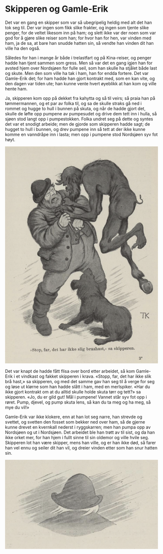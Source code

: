 # Skipperen og Gamle-Erik

Det var en gang en skipper som var så ubegripelig heldig med alt det han tok seg til. Der var ingen som fikk slike frakter, og ingen som tjente slike penger, for de veltet likesom inn på ham; og slett ikke var der noen som var god for å gjøre slike reiser som han; for hvor han for hen, var vinden med ham, ja de sa, at bare han snudde hatten sin, så vendte han vinden dit han ville ha den også.

Således for han i mange år både i trelastfart og på Kina-reiser, og penger hadde han tjent sammen som gress. Men så var det en gang igjen han for avsted hjem over Nordsjøen for fulle seil, som han skulle ha stjålet både last og skute. Men den som ville ha tak i ham, han for endda fortere. Det var Gamle-Erik det; for ham hadde han gjort kontrakt med, som en kan vite, og den dagen var tiden ute; han kunne vente hvert øyeblikk at han kom og ville hente ham.

Ja, skipperen kom opp på dekket fra kahytta og så til veirs; så praia han på tømmermannen, og et par av folka til, og sa de skulle straks gå ned i rommet og hugge to hull i bunnen på skuta, og når de hadde gjort det, skulle de løfte opp pumpene av pumpesudet og drive dem tett inn i hulla, så sjøen stod langt opp i pumpestokken. Folka undret seg på dette og syntes det var et snodigt arbeide; men de gjorde som skipperen hadde sagt; de hugget to hull i bunnen, og drev pumpene inn så tett at der ikke kunne komme en vanndråpe inn i lasta; men opp i pumpene stod Nordsjøen syv fot høyt.

![Gamle-Erik og skipperen](./skoge1.png)

Det var knapt de hadde fått flisa over bord etter arbeidet, så kom Gamle-Erik i et vindkast og fakket skipperen i krava. «Stopp, far, det har ikke slik brå hast,» sa skipperen, og med det samme gav han seg til å verge for seg og løse ut klørne som han hadde slått i ham, med en merlspiker. «Har du ikke gjort kontrakt om at du alltid skulle holde skuta tørr og tett?» sa skipperen. «Jo, du er gild gut! Mål i pumpene! Vannet står syv fot opp i røret. Pump, djevel, og pump skuta lens, så kan du ta meg og ha meg, så mye du vil!»

Gamle-Erik var ikke klokere, enn at han lot seg narre, han strevde og svettet, og svetten den fosset som bekker ned over ham, så de gjerne kunne drevet en kvernkall nederst i ryggskarren; men han pumpa opp av Nordsjøen og ut i Nordsjøen. Det arbeidet ble han trøtt av til sist, og da han ikke orket mer, for han hjem i fullt sinne til sin oldemor og ville hvile seg. Skipperen lot han være skipper, mens han ville, og er han ikke død, så farer han vel ennu og seiler dit han vil, og dreier vinden etter som han snur hatten sin.

![Mann i hatt](./skoge2.png)
